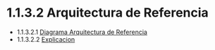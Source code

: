 # 1.1.3.2 Arquitectura de Referencia

- 1.1.3.2.1 [Diagrama Arquitectura de Referencia](https://github.com/F3liP3L/Software2-QuickJob-Documentacion/blob/5489f7235f2f794fd2038ee9e7121e44114de93c/desing-high-level/alternativa-de-solucion/arquitectura-de-referencia)
- 1.1.3.2.2 [Explicacion](https://github.com/F3liP3L/Software2-QuickJob-Documentacion/blob/main/desing-high-level/alternativa-de-solucion/arquitectura-de-referencia/justificacion/arquitectura-referencia.md)